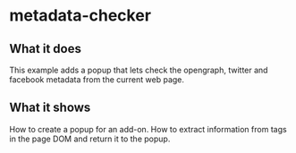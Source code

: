 # metadata-checker

## What it does

This example adds a popup that lets check the opengraph, twitter and facebook metadata from the current web page.

## What it shows

How to create a popup for an add-on. How to extract information from tags in the page DOM and return it to the popup.
